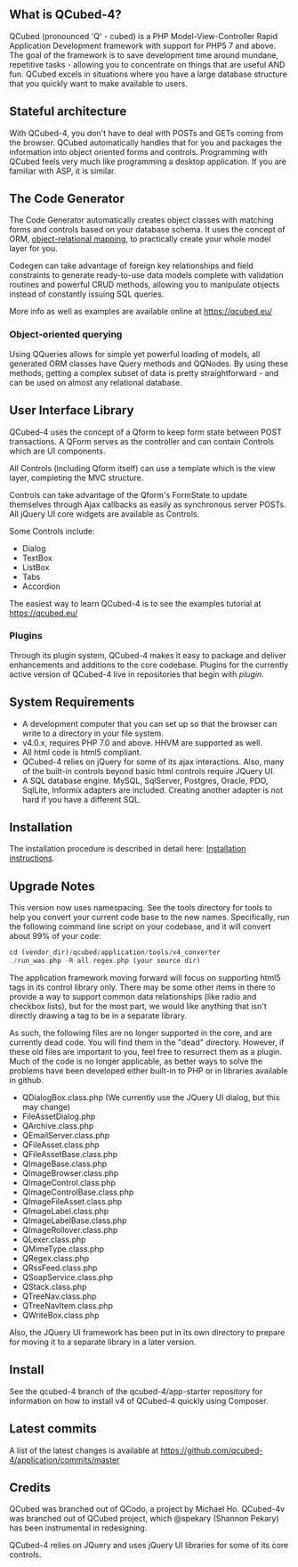 ## What is QCubed-4?

QCubed (pronounced 'Q' - cubed) is a PHP Model-View-Controller Rapid Application Development framework with support for PHP5 7 and above. The goal of the framework is to save development time around mundane, repetitive tasks - allowing you to concentrate on things that are useful AND fun. QCubed excels in situations where you have a large database structure that you quickly want to make available to users.

## Stateful architecture

With QCubed-4, you don't have to deal with POSTs and GETs coming from the browser. QCubed automatically handles that for you and packages the information into object oriented forms and controls. Programming with QCubed feels very much like programming a desktop application. If you are familiar with ASP, it is similar.

## The Code Generator

The Code Generator automatically creates object classes with matching forms and controls based on your database schema. It uses the concept of ORM, [object-relational mapping](http://en.wikipedia.org/wiki/Object-relational_mapping), to practically create your whole model layer for you.

Codegen can take advantage of foreign key relationships and field constraints to generate ready-to-use data models complete with validation routines and powerful CRUD methods, allowing you to manipulate objects instead of constantly issuing SQL queries.

More info as well as examples are available online at <https://qcubed.eu/>

### Object-oriented querying

Using QQueries allows for simple yet powerful loading of models, all generated ORM classes have Query methods and QQNodes. By using these methods, getting a complex subset of data is pretty straightforward - and can be used on almost any relational database.

## User Interface Library

QCubed-4 uses the concept of a Qform to keep form state between POST transactions. A QForm serves as the controller and can contain Controls which are UI components.

All Controls (including Qform itself) can use a template which is the view layer, completing the MVC structure.

Controls can take advantage of the Qform's FormState to update themselves through Ajax callbacks as easily as synchronous server POSTs. All jQuery UI core widgets are available as Controls.

Some Controls include:
- Dialog
- TextBox
- ListBox
- Tabs
- Accordion

The easiest way to learn QCubed-4 is to see the examples tutorial at https://qcubed.eu/

### Plugins

Through its plugin system, QCubed-4 makes it easy to package and deliver enhancements and additions to the core codebase. Plugins for the currently active version of QCubed-4 live in repositories that begin with _plugin_. 

## System Requirements
* A development computer that you can set up so that the browser can write to a directory in your file system.
* v4.0.x, requires PHP 7.0 and above. HHVM are supported as well.
* All html code is html5 compliant.
* QCubed-4 relies on jQuery for some of its ajax interactions. Also, many of the built-in controls beyond basic html controls require JQuery UI.
* A SQL database engine. MySQL, SqlServer, Postgres, Oracle, PDO, SqlLite, Informix adapters are included. Creating another adapter is not hard if you have a different SQL.

## Installation

The installation procedure is described in detail here: [Installation instructions](https://github.com/qcubed-4/application/blob/master/INSTALL.md "Installation instructions").

## Upgrade Notes
This version now uses namespacing. See the tools directory for tools to help you
convert your current code base to the new names. Specifically, run the following command line script
on your codebase, and it will convert about 99% of your code:

```php
cd (vendor_dir)/qcubed/application/tools/v4_converter
./run_was.php -R all.regex.php (your source dir)
```

The application framework moving forward will focus on supporting html5 tags in its 
control library only. There may be some other items in there to provide a way to support
common data relationships (like radio and checkbox lists), but for the most part, we
would like anything that isn't directly drawing a tag to be in a separate library.

As such, the following files are no longer supported in the core, and are currently dead
code. You will find them in the "dead" directory. 
However, if these old files are important to you, feel free to resurrect them
as a plugin. Much of the code is no longer applicable, as better ways to solve the problems
have been developed either built-in to PHP or in libraries available in github.

* QDialogBox.class.php (We currently use the JQuery UI dialog, but this may change)
* FileAssetDialog.php
* QArchive.class.php
* QEmailServer.class.php
* QFileAsset.class.php
* QFileAssetBase.class.php
* QImageBase.class.php
* QImageBrowser.class.php
* QImageControl.class.php
* QImageControlBase.class.php
* QImageFileAsset.class.php
* QImageLabel.class.php
* QImageLabelBase.class.php
* QImageRollover.class.php
* QLexer.class.php
* QMimeType.class.php
* QRegex.class.php
* QRssFeed.class.php
* QSoapService.class.php
* QStack.class.php
* QTreeNav.class.php
* QTreeNavItem.class.php
* QWriteBox.class.php

Also, the JQuery UI framework has been put in its own directory to prepare
for moving it to a separate library in a later version.

## Install
See the qcubed-4 branch of the qcubed-4/app-starter repository for information on how to install v4 of QCubed-4 quickly using Composer.


## Latest commits

A list of the latest changes is available at https://github.com/qcubed-4/application/commits/master

## Credits

QCubed was branched out of QCodo, a project by Michael Ho. QCubed-4v was branched out of QCubed project, which @spekary (Shannon Pekary) has been instrumental in redesigning.

QCubed-4 relies on JQuery and uses jQuery UI libraries for some of its core controls.




